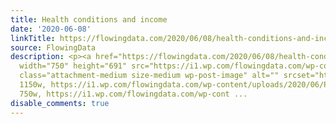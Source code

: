 ```yaml
---
title: Health conditions and income
date: '2020-06-08'
linkTitle: https://flowingdata.com/2020/06/08/health-conditions-and-income/
source: FlowingData
description: <p><a href="https://flowingdata.com/2020/06/08/health-conditions-and-income/"><img
  width="750" height="691" src="https://i1.wp.com/flowingdata.com/wp-content/uploads/2020/06/Prevalance-of-health-conditions-1.png?fit=750%2C691&amp;ssl=1"
  class="attachment-medium size-medium wp-post-image" alt="" srcset="https://i1.wp.com/flowingdata.com/wp-content/uploads/2020/06/Prevalance-of-health-conditions-1.png?w=1150&amp;ssl=1
  1150w, https://i1.wp.com/flowingdata.com/wp-content/uploads/2020/06/Prevalance-of-health-conditions-1.png?resize=750%2C691&amp;ssl=1
  750w, https://i1.wp.com/flowingdata.com/wp-cont ...
disable_comments: true
---
```

<p><a href="https://flowingdata.com/2020/06/08/health-conditions-and-income/"><img width="750" height="691" src="https://i1.wp.com/flowingdata.com/wp-content/uploads/2020/06/Prevalance-of-health-conditions-1.png?fit=750%2C691&amp;ssl=1" class="attachment-medium size-medium wp-post-image" alt="" srcset="https://i1.wp.com/flowingdata.com/wp-content/uploads/2020/06/Prevalance-of-health-conditions-1.png?w=1150&amp;ssl=1 1150w, https://i1.wp.com/flowingdata.com/wp-content/uploads/2020/06/Prevalance-of-health-conditions-1.png?resize=750%2C691&amp;ssl=1 750w, https://i1.wp.com/flowingdata.com/wp-cont ...